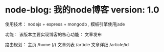 node-blog: 我的node博客
version: 1.0
=========
使用技术：
nodejs + express + mongodb , 模板引擎使用jade

功能：
该版本主要实现博客的核心功能： 文章发布

路由规划：
主页 /home (/)
文章列表 /article
文章详细 /article/id
